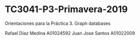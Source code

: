 # TC3041-P3-Primavera-2019
Orientaciones para la Práctica 3. Graph databases


Rafael Díaz Medina A01024592
Juan Jose Santos A01022009
